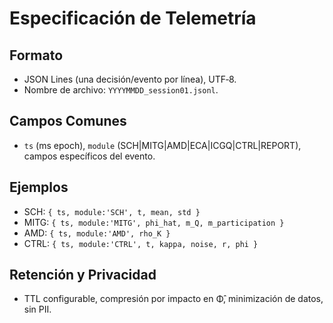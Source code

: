 # Especificación de Telemetría

## Formato
- JSON Lines (una decisión/evento por línea), UTF‑8.
- Nombre de archivo: `YYYYMMDD_session01.jsonl`.

## Campos Comunes
- `ts` (ms epoch), `module` (SCH|MITG|AMD|ECA|ICGQ|CTRL|REPORT), campos específicos del evento.

## Ejemplos
- SCH: `{ ts, module:'SCH', t, mean, std }`
- MITG: `{ ts, module:'MITG', phi_hat, m_Q, m_participation }`
- AMD: `{ ts, module:'AMD', rho_K }`
- CTRL: `{ ts, module:'CTRL', t, kappa, noise, r, phi }`

## Retención y Privacidad
- TTL configurable, compresión por impacto en Φ̂, minimización de datos, sin PII.

